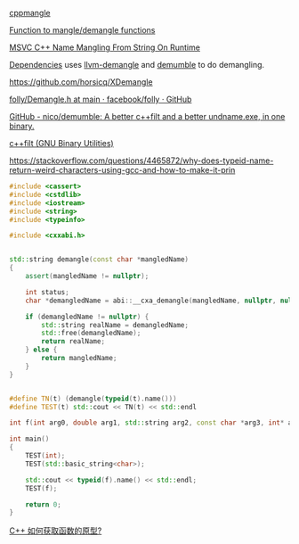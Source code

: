 [cppmangle](https://github.com/AVGTechnologies/cppmangle)

[Function to mangle/demangle functions](https://stackoverflow.com/questions/4939636/function-to-mangle-demangle-functions)

[MSVC C++ Name Mangling From String On Runtime](https://stackoverflow.com/questions/55159432/msvc-c-name-mangling-from-string-on-runtime)

[Dependencies](https://github.com/lucasg/Dependencies) uses [llvm-demangle](https://github.com/lucasg/Dependencies/tree/master/third_party/llvm-demangle) and [demumble](https://github.com/nico/demumble) to do demangling.

https://github.com/horsicq/XDemangle

[folly/Demangle.h at main · facebook/folly · GitHub](https://github.com/facebook/folly/blob/main/folly/Demangle.h)

[GitHub - nico/demumble: A better c++filt and a better undname.exe, in one binary.](https://github.com/nico/demumble)

[c++filt (GNU Binary Utilities)](https://sourceware.org/binutils/docs/binutils/c_002b_002bfilt.html)

https://stackoverflow.com/questions/4465872/why-does-typeid-name-return-weird-characters-using-gcc-and-how-to-make-it-prin

```cpp
#include <cassert>
#include <cstdlib>
#include <iostream>
#include <string>
#include <typeinfo>

#include <cxxabi.h>


std::string demangle(const char *mangledName)
{
    assert(mangledName != nullptr);

    int status;
    char *demangledName = abi::__cxa_demangle(mangledName, nullptr, nullptr, &status);

    if (demangledName != nullptr) {
        std::string realName = demangledName;
        std::free(demangledName);
        return realName;
    } else {
        return mangledName;
    }
}


#define TN(t) (demangle(typeid(t).name()))
#define TEST(t) std::cout << TN(t) << std::endl

int f(int arg0, double arg1, std::string arg2, const char *arg3, int* arg4, std::string& arg5);

int main()
{
    TEST(int);
    TEST(std::basic_string<char>);

    std::cout << typeid(f).name() << std::endl;
    TEST(f);

    return 0;
}

```

[C++ 如何获取函数的原型?](https://www.zhihu.com/question/278587865/answer/401159650)